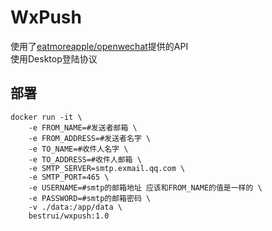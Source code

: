 # WxPush
使用了[eatmoreapple/openwechat](https://github.com/eatmoreapple/openwechat)提供的API  
使用Desktop登陆协议
## 部署
```
docker run -it \
	-e FROM_NAME=#发送者邮箱 \
	-e FROM_ADDRESS=#发送者名字 \
	-e TO_NAME=#收件人名字 \
	-e TO_ADDRESS=#收件人邮箱 \
	-e SMTP_SERVER=smtp.exmail.qq.com \
	-e SMTP_PORT=465 \
	-e USERNAME=#smtp的邮箱地址 应该和FROM_NAME的值是一样的 \
	-e PASSWORD=#smtp的邮箱密码 \
	-v ./data:/app/data \
	bestrui/wxpush:1.0    